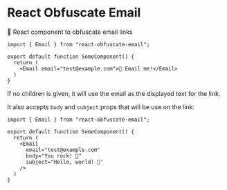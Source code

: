 # React Obfuscate Email

📧 React component to obfuscate email links

```
import { Email } from "react-obfuscate-email";

export default function SomeComponent() {
  return (
    <Email email="test@example.com">📧 Email me!</Email>
  )
}
```

If no children is given, it will use the email as the displayed text for the link.

It also accepts `body` and `subject` props that will be use on the link:

```
import { Email } from "react-obfuscate-email";

export default function SomeComponent() {
  return (
    <Email
      email="test@example.com"
      body="You rock! 🚀"
      subject="Hello, world! 👋'
    />
  )
}
```
